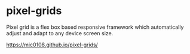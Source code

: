 # pixel-grids
Pixel grid is a flex box based responsive framework which automatically adjust and adapt to any device screen size.

https://mic0108.github.io/pixel-grids/

